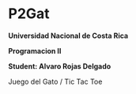 # P2Gat
**Universidad Nacional de Costa Rica**

**Programacion II**

**Student: Alvaro Rojas Delgado**

Juego del Gato / Tic Tac Toe
